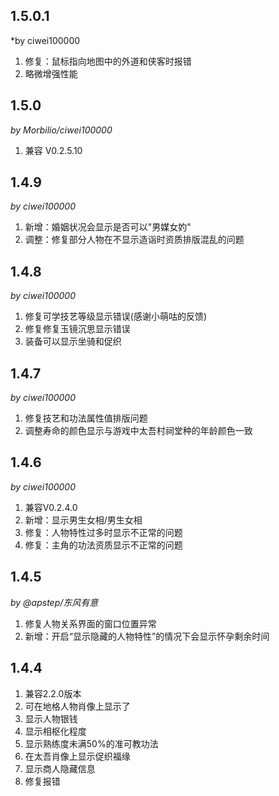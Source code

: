 ## 1.5.0.1
*by ciwei100000
1. 修复：鼠标指向地图中的外道和侠客时报错
2. 略微增强性能

## 1.5.0
*by Morbilio/ciwei100000*
1. 兼容 V0.2.5.10

## 1.4.9
*by ciwei100000*
1. 新增：婚姻状况会显示是否可以"男媒女妁"
2. 调整：修复部分人物在不显示造诣时资质排版混乱的问题

## 1.4.8
*by ciwei100000*
1. 修复可学技艺等级显示错误(感谢小萌咕的反馈)
2. 修复修复玉镜沉思显示错误
3. 装备可以显示坐骑和促织

## 1.4.7
*by ciwei100000*
1. 修复技艺和功法属性值排版问题
2. 调整寿命的颜色显示与游戏中太吾村祠堂种的年龄颜色一致

## 1.4.6
*by ciwei100000*
1. 兼容V0.2.4.0
2. 新增：显示男生女相/男生女相
3. 修复：人物特性过多时显示不正常的问题
4. 修复：主角的功法资质显示不正常的问题

## 1.4.5
*by @apstep/东风有意*
1. 修复人物关系界面的窗口位置异常
2. 新增：开启“显示隐藏的人物特性”的情况下会显示怀孕剩余时间

## 1.4.4
1. 兼容2.2.0版本
2. 可在地格人物肖像上显示了
3. 显示人物银钱
4. 显示相枢化程度
5. 显示熟练度未满50%的准可教功法
6. 在太吾肖像上显示促织福缘
7. 显示商人隐藏信息
8. 修复报错